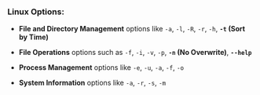### Linux Options:

- **File and Directory Management** options like `-a`, `-l`, `-R`, `-r`, `-h`, **`-t` (Sort by Time)** 

- **File Operations** options such as `-f`, `-i`, `-v`, `-p`, **`-n` (No Overwrite)**, **`--help`** 

- **Process Management** options like `-e`, `-u`, `-a`, `-f`, `-o` 

- **System Information** options like `-a`, `-r`, `-s`, `-m` 